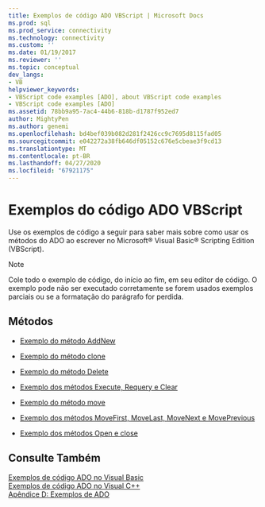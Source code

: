 ```yaml
---
title: Exemplos de código ADO VBScript | Microsoft Docs
ms.prod: sql
ms.prod_service: connectivity
ms.technology: connectivity
ms.custom: ''
ms.date: 01/19/2017
ms.reviewer: ''
ms.topic: conceptual
dev_langs:
- VB
helpviewer_keywords:
- VBScript code examples [ADO], about VBScript code examples
- VBScript code examples [ADO]
ms.assetid: 78bb9a95-7ac4-44b6-818b-d1787f952ed7
author: MightyPen
ms.author: genemi
ms.openlocfilehash: bd4bef039b082d281f2426cc9c7695d8115fad05
ms.sourcegitcommit: e042272a38fb646df05152c676e5cbeae3f9cd13
ms.translationtype: MT
ms.contentlocale: pt-BR
ms.lasthandoff: 04/27/2020
ms.locfileid: "67921175"
---
```

# <a name="ado-code-examples-vbscript"></a>Exemplos do código ADO VBScript
Use os exemplos de código a seguir para saber mais sobre como usar os métodos do ADO ao escrever no Microsoft® Visual Basic® Scripting Edition (VBScript).  
  
> [!NOTE]
>  Cole todo o exemplo de código, do início ao fim, em seu editor de código. O exemplo pode não ser executado corretamente se forem usados exemplos parciais ou se a formatação do parágrafo for perdida.  
  
## <a name="methods"></a>Métodos  
  
-   [Exemplo do método AddNew](../../../ado/reference/ado-api/addnew-method-example-vbscript.md)  
  
-   [Exemplo do método clone](../../../ado/reference/ado-api/clone-method-example-vbscript.md)  
  
-   [Exemplo do método Delete](../../../ado/reference/ado-api/delete-method-example-vbscript.md)  
  
-   [Exemplo dos métodos Execute, Requery e Clear](../../../ado/reference/ado-api/execute-requery-and-clear-methods-example-vbscript.md)  
  
-   [Exemplo do método move](../../../ado/reference/ado-api/move-method-example-vbscript.md)  
  
-   [Exemplo dos métodos MoveFirst, MoveLast, MoveNext e MovePrevious](../../../ado/reference/ado-api/movefirst-movelast-movenext-and-moveprevious-methods-example-vbscript.md)  
  
-   [Exemplo dos métodos Open e close](../../../ado/reference/ado-api/open-and-close-methods-example-vbscript.md)  
  
## <a name="see-also"></a>Consulte Também  
 [Exemplos de código ADO no Visual Basic](../../../ado/reference/ado-api/ado-code-examples-in-visual-basic.md)   
 [Exemplos de código ADO no Visual C++](../../../ado/reference/ado-api/ado-code-examples-in-visual-c.md)   
 [Apêndice D: Exemplos de ADO](../../../ado/guide/appendixes/appendix-d-ado-samples.md)
